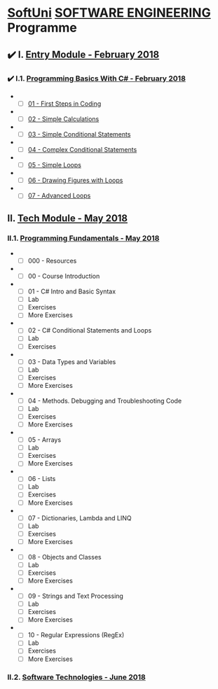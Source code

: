 # [SoftUni](https://softuni.bg) [SOFTWARE ENGINEERING](https://softuni.bg/trainings/courses) Programme

## :heavy_check_mark: I. [Entry Module - February 2018](https://softuni.bg/modules/2/programming-basics)

### :heavy_check_mark: I.1. [Programming Basics With C# - February 2018](https://softuni.bg/trainings/1872/programming-basics-with-csharp-february-2018)
- - [ ] [01 - First Steps in Coding](https://judge.softuni.bg/Contests/150/First-Steps-in-Coding)
- - [ ] [02 - Simple Calculations](https://judge.softuni.bg/Contests/151/Simple-Calculations)
- - [ ] [03 - Simple Conditional Statements](https://judge.softuni.bg/Contests/152/Simple-Conditional-Statements)
- - [ ] [04 - Complex Conditional Statements](https://judge.softuni.bg/Contests/153/Complex-Conditional-Statements)
- - [ ] [05 - Simple Loops](https://judge.softuni.bg/Contests/154/Simple-Loops)
- - [ ] [06 - Drawing Figures with Loops](https://judge.softuni.bg/Contests/155/Drawing-Figures-with-Loops)
- - [ ] [07 - Advanced Loops](https://judge.softuni.bg/Contests/156/Advanced-Loops)

## II. [Tech Module - May 2018](https://softuni.bg/modules/19/tech-module)
### II.1. [Programming Fundamentals - May 2018](https://softuni.bg/trainings/1939/programming-fundamentals-may-2018)
- - [ ] 000 - Resources

- - [ ] 00 - Course Introduction

- - [ ] 01 - C# Intro and Basic Syntax
  - [ ] Lab
  - [ ] Exercises
  - [ ] More Exercises

- - [ ] 02 - C# Conditional Statements and Loops
  - [ ] Lab
  - [ ] Exercises

- - [ ] 03 - Data Types and Variables
  - [ ] Lab
  - [ ] Exercises
  - [ ] More Exercises

- - [ ] 04 - Methods. Debugging and Troubleshooting Code
  - [ ] Lab
  - [ ] Exercises
  - [ ] More Exercises

- - [ ] 05 - Arrays
  - [ ] Lab
  - [ ] Exercises
  - [ ] More Exercises

- - [ ] 06 - Lists
  - [ ] Lab
  - [ ] Exercises
  - [ ] More Exercises

- - [ ] 07 - Dictionaries, Lambda and LINQ
  - [ ] Lab
  - [ ] Exercises
  - [ ] More Exercises

- - [ ] 08 - Objects and Classes
  - [ ] Lab
  - [ ] Exercises
  - [ ] More Exercises

- - [ ] 09 - Strings and Text Processing
  - [ ] Lab
  - [ ] Exercises
  - [ ] More Exercises

- - [ ] 10 - Regular Expressions (RegEx)
  - [ ] Lab
  - [ ] Exercises
  - [ ] More Exercises

### II.2. [Software Technologies - June 2018](https://softuni.bg/trainings/1940/software-technologies-june-2018)
